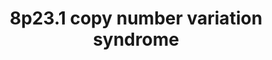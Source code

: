 ---
annotations:
- id: DOID:0060388
  parent: genetic disease
  type: Disease Ontology
  value: chromosomal deletion syndrome
- id: PW:0000013
  parent: disease pathway
  type: Pathway Ontology
  value: disease pathway
- id: DOID:3827
  type: Disease Ontology
  value: congenital diaphragmatic hernia
- id: DOID:0060429
  parent: genetic disease
  type: Disease Ontology
  value: chromosomal duplication syndrome
authors:
- RensEikelboom
- Egonw
- Fehrhart
- AlexanderPico
- Eweitz
citedin: ''
communities:
- Diseases
- RareDiseases
- ontox
description: 'Pathways of relevant genes on the chromosome 8p23.1 duplication / deletion
  syndrome. Patients with a deletion often suffer from diaphragmatic hernia (CDH)
  and cardiac defects. '
last-edited: 2024-07-22
ndex: null
organisms:
- Homo sapiens
redirect_from:
- /index.php/Pathway:WP5346
- /instance/WP5346
- /instance/WP5346_r134457
revision: r134457
schema-jsonld:
- '@context': https://schema.org/
  '@id': https://wikipathways.github.io/pathways/WP5346.html
  '@type': Dataset
  creator:
    '@type': Organization
    name: WikiPathways
  description: 'Pathways of relevant genes on the chromosome 8p23.1 duplication /
    deletion syndrome. Patients with a deletion often suffer from diaphragmatic hernia
    (CDH) and cardiac defects. '
  keywords:
  - 2 (2E,6E)-farnesyl diphosphate
  - 2'-deoxyribonucleotide-(2'-deoxyribose 5'-phosphate)-2'-deoxyribonucleotide-DNA
  - 3'-end 2'-deoxyribonucleotide-(2,3-dehydro-2,3-deoxyribose 5'-phosphate)-DNA
  - 4-O-(ADP-D-ribosyl)-L-aspartyl residue
  - 5'-end 5'-monophospho-2'-deoxyribonucleoside-DNA
  - ADP
  - AP-1
  - ATP
  - AXIN1
  - BLK
  - BMP1
  - C8orf12
  - C8orf49
  - C8orf74
  - CGAS
  - CLDN23
  - CSTA
  - CTNNB1
  - CTSB
  - CTSD
  - DEFB134
  - DEFB135
  - DEFB136
  - Diphosphate
  - ERI1
  - FAM167A
  - FCGR2A
  - FCGR2B
  - FCGR2C
  - FDFT1
  - GATA4
  - H+
  - H2O
  - HEPACAM2
  - HSPD1
  - L-aspartyl
  - L-methionyl-(S)-S-oxide-[protein]
  - L-methionyl-[protein]
  - L-tyrosyl-[protein]
  - Lipopolysaccharide
  - MAPK1
  - MAPK3
  - MCRS1
  - MEPE
  - MFHAS1
  - MSRA
  - MTMR6
  - MTMR7
  - MTMR8
  - MTMR9
  - Mg2+
  - NAD+
  - NADP+
  - NADPH
  - NEIL2
  - NKX6-1
  - NUMA1
  - O-phospho-L-tyrosyl-[protein]
  - PDX1
  - PINX1
  - PPP1R3B
  - PRSS51
  - PRSS55
  - RAF1
  - RNA
  - RP1L1
  - S100A10
  - SGPL1
  - SLBP
  - SLC2A4
  - SLC35G5
  - SOX7
  - Squalene
  - TBX5
  - TERF1
  - TERT
  - TLR2
  - TLR4
  - TNKS
  - Talazoparib
  - XAV939
  - XKR6
  - '[thioredoxin]-disulfide'
  - '[thioredoxin]-dithiol'
  - nicotinamide
  license: CC0
  name: 8p23.1 copy number variation syndrome
seo: CreativeWork
title: 8p23.1 copy number variation syndrome
wpid: WP5346
---
